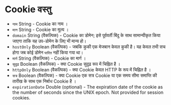# Cookie वस्तु

* `नाम` String - Cookie का नाम ।
* ` मान ` String - Cookie का मूल्य ।
* `domain` String (वैकल्पिक) - Cookie का डोमेन; इसे पूर्ववर्ती बिंदु के साथ सामान्यीकृत किया जाएगा ताकि यह उप-डोमेन के लिए भी मान्य हो।
* `hostOnly` Boolean (वैकल्पिक) - जबकि कुकी एक मेजबान केवल कुकी है। यह केवल तभी सच होगा जब कोई डोमेन `पारित` नहीं किया गया था।
* ` मार्ग ` String (वैकल्पिक) - Cookie का मार्ग ।
* ` सुदृढ़ ` Boolean (वैकल्पिक) - क्या Cookie सुदृढ़ रूप में चिह्नित है ।
* ` httpOnly ` Boolean (वैकल्पिक) - क्या Cookie केवल HTTP के रूप में चिह्नित है ।
* ` सत्र ` Boolean (वैकल्पिक) - क्या Cookie एक सत्र Cookie या एक समय सीमा समाप्ति की तारीख के साथ एक निर्बाध Cookie है ।
* `expirationDate` Double (optional) - The expiration date of the cookie as the number of seconds since the UNIX epoch. Not provided for session cookies.
